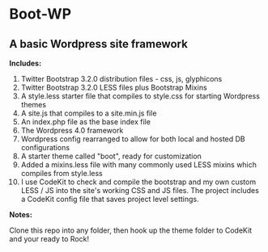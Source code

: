 Boot-WP
====

A basic Wordpress site framework
----------------------

**Includes:**

1. Twitter Bootstrap 3.2.0 distribution files - css, js, glyphicons
2. Twitter Bootstrap 3.2.0 LESS files plus Bootstrap Mixins
3. A style.less starter file that compiles to style.css for starting Wordpress themes
4. A site.js that compiles to a site.min.js file
5. An index.php file as the base index file
6. The Wordpress 4.0 framework
7. Wordpress config rearranged to allow for both local and hosted DB configurations
8. A starter theme called "boot", ready for customization
9. Added a mixins.less file with many commonly used LESS mixins which compiles from style.less
10. I use CodeKit to check and compile the bootstrap and my own custom LESS / JS into the site's working CSS and JS files. The project includes a CodeKit config file that saves project level settings.

**Notes:** 

Clone this repo into any folder, then hook up the theme folder to CodeKit and your ready to Rock!
